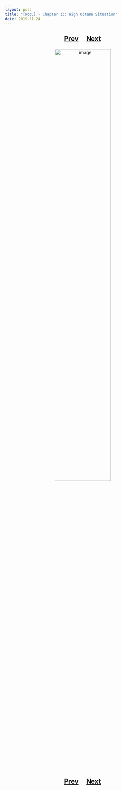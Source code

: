 ```yaml
---
layout: post
title: "[WotC] - Chapter 23: High Octane Situation"
date: 2019-01-24
---
```


<h2>
  <p style="text-align:center;">
    <a href="/wingsofthechorus/archive/2019/01/17/chapter22">Prev</a>
    &nbsp;&nbsp;&nbsp;
    <a href="/wingsofthechorus/archive/">Next</a>
  </p>
</h2>

<p style="text-align:center;">
  <img src="/wingsofthechorus/images/comics/c23.png" width="60%" alt="image"/>
</p>

<h2>
  <p style="text-align:center;">
    <a href="/wingsofthechorus/archive/2019/01/17/chapter22">Prev</a>
    &nbsp;&nbsp;&nbsp;
    <a href="/wingsofthechorus/archive/">Next</a>
  </p>
</h2>
